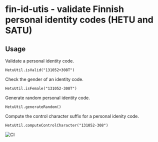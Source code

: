 fin-id-utis - validate Finnish personal identity codes (HETU and SATU)
======================================================================

## Usage

Validate a personal identity code.

    HetuUtil.isValid("131052+308T")

Check the gender of an identity code.

    HetuUtil.isFemale("131052-308T")

Generate random personal identity code.

    HetuUtil.generateRandom()
    
Compute the control character suffix for a personal idenity code.

    HetuUtil.computeControlCharacter("131052-308")

![CI](https://github.com/mpolla/fin-id-utils/workflows/CI/badge.svg)

